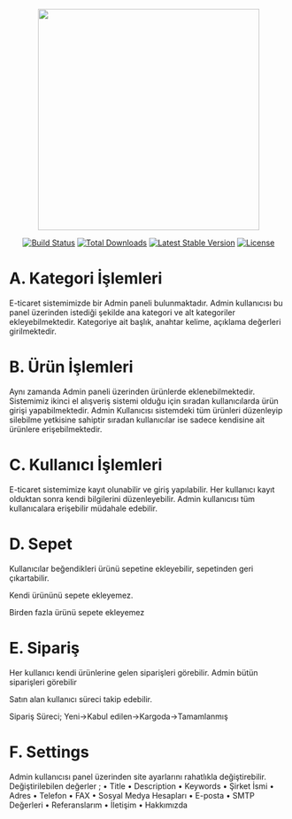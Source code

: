 <p align="center"><a href="https://laravel.com" target="_blank"><img src="https://raw.githubusercontent.com/laravel/art/master/logo-lockup/5%20SVG/2%20CMYK/1%20Full%20Color/laravel-logolockup-cmyk-red.svg" width="400"></a></p>

<p align="center">
<a href="https://travis-ci.org/laravel/framework"><img src="https://travis-ci.org/laravel/framework.svg" alt="Build Status"></a>
<a href="https://packagist.org/packages/laravel/framework"><img src="https://img.shields.io/packagist/dt/laravel/framework" alt="Total Downloads"></a>
<a href="https://packagist.org/packages/laravel/framework"><img src="https://img.shields.io/packagist/v/laravel/framework" alt="Latest Stable Version"></a>
<a href="https://packagist.org/packages/laravel/framework"><img src="https://img.shields.io/packagist/l/laravel/framework" alt="License"></a>
</p>

# A.	Kategori İşlemleri
E-ticaret sistemimizde bir Admin paneli bulunmaktadır.
Admin kullanıcısı bu panel üzerinden istediği şekilde ana kategori ve alt kategoriler ekleyebilmektedir. 
Kategoriye ait başlık, anahtar kelime, açıklama değerleri girilmektedir.

# B.	Ürün İşlemleri
Aynı zamanda Admin paneli üzerinden ürünlerde eklenebilmektedir. Sistemimiz ikinci el alışveriş sistemi olduğu için sıradan kullanıcılarda ürün girişi yapabilmektedir.
Admin Kullanıcısı sistemdeki tüm ürünleri düzenleyip silebilme yetkisine sahiptir sıradan kullanıcılar ise sadece kendisine ait ürünlere erişebilmektedir.


# C.	Kullanıcı İşlemleri
E-ticaret sistemimize kayıt olunabilir ve giriş yapılabilir.
Her kullanıcı kayıt olduktan sonra kendi bilgilerini düzenleyebilir. Admin kullanıcısı tüm kullanıcalara erişebilir müdahale edebilir.


# D.	Sepet
Kullanıcılar beğendikleri ürünü sepetine ekleyebilir, sepetinden geri çıkartabilir.

Kendi ürününü sepete ekleyemez.

Birden fazla ürünü sepete ekleyemez


# E.	Sipariş
Her kullanıcı kendi ürünlerine gelen siparişleri görebilir.
Admin bütün siparişleri görebilir

Satın alan kullanıcı süreci takip edebilir.

Sipariş Süreci; Yeni->Kabul edilen->Kargoda->Tamamlanmış


# F.	Settings
Admin kullanıcısı panel üzerinden site ayarlarını rahatlıkla değiştirebilir. Değiştirilebilen değerler ;
•	Title
•	Description
•	Keywords
•	Şirket İsmi
•	Adres
•	Telefon
•	FAX
•	Sosyal Medya Hesapları
•	E-posta
•	SMTP Değerleri
•	Referanslarım 
•	İletişim
•	Hakkımızda

